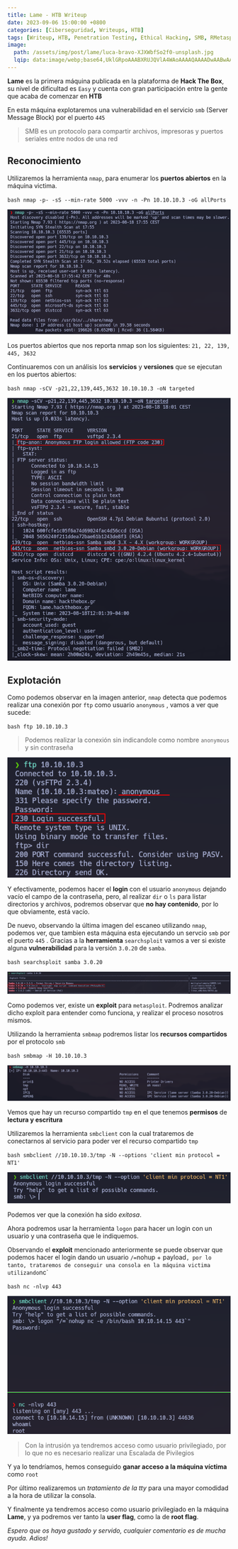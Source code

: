 ```yaml
---
title: Lame - HTB Writeup
date: 2023-09-06 15:00:00 +0800
categories: [Ciberseguridad, Writeups, HTB]
tags: [Writeup, HTB, Penetration Testing, Ethical Hacking, SMB, RMetasploit, FTP]
image:
  path: /assets/img/post/lame/luca-bravo-XJXWbfSo2f0-unsplash.jpg
  lqip: data:image/webp;base64,UklGRpoAAABXRUJQVlA4WAoAAAAQAAAADwAABwAAQUxQSDIAAAARL0AmbZurmr57yyIiqE8oiG0bejIYEQTgqiDA9vqnsUSI6H+oAERp2HZ65qP/VIAWAFZQOCBCAAAA8AEAnQEqEAAIAAVAfCWkAALp8sF8rgRgAP7o9FDvMCkMde9PK7euH5M1m6VWoDXf2FkP3BqV0ZYbO6NA/VFIAAAA
---
```


**Lame** es la primera máquina publicada en la plataforma de **Hack The Box**, su nivel de dificultad es `Easy` y cuenta con gran participación entre la gente que acaba de comenzar en **HTB**

En esta máquina explotaremos una vulnerabilidad en el servicio `smb` (Server Message Block) por el puerto `445`

> SMB es un protocolo para compartir archivos, impresoras y puertos seriales entre nodos de una red

## Reconocimiento

Utilizaremos la herramienta `nmap`, para enumerar los **puertos abiertos** en la máquina victima.

`bash
nmap -p- -sS --min-rate 5000 -vvv -n -Pn 10.10.10.3 -oG allPorts
`

![Desktop View](/assets/img/post/lame/nmap.png)

Los puertos abiertos que nos reporta nmap son los siguientes: `21, 22, 139, 445, 3632`

Continuaremos con un análisis los **servicios** y **versiones** que se ejecutan en los puertos abiertos:

`bash
nmap -sCV -p21,22,139,445,3632 10.10.10.3 -oN targeted
`

![img](/assets/img/post/lame/f8e0e6a7-5272-4f67-8003-fd370c3fc23c.png)

## Explotación

Como podemos observar en la imagen anterior, `nmap` detecta que podemos realizar una conexión por `ftp` como usuario `anonymous` , vamos a ver que sucede:

`bash
ftp 10.10.10.3
`

> Podemos realizar la conexión sin indicandole como nombre `anonymous` y sin contraseña

![img](/assets/img/post/lame/fa13380a-a002-4c6f-9700-d53ef320d03c.png)

Y efectivamente, podemos hacer el **login** con el usuario `anonymous` dejando vacío el campo de la contraseña, pero, al realizar `dir` o `ls` para listar directorios y archivos, podremos observar que **no hay contenido**, por lo que obviamente, está vacío.

De nuevo, observando la última imagen del escaneo utilizando `nmap`, podemos ver, que tambien esta máquina esta ejecutando un servcio `smb` por el puerto `445` . Gracias a la **herramienta** `searchsploit` vamos a ver si existe alguna **vulnerabilidad** para la versión `3.0.20` de `samba`.

`bash
searchsploit samba 3.0.20
`

![img](/assets/img/post/lame/83366d04-9d5b-4182-8510-143a338decd1.png)

Como podemos ver, existe un **exploit** para `metasploit`. Podremos analizar dicho exploit para entender como funciona, y realizar el proceso nosotros mismos.

Utilizando la herramienta `smbmap` podremos listar los **recursos compartidos** por el protocolo `smb`

`bash
smbmap -H 10.10.10.3
`

![img](/assets/img/post/lame/d6bdceb4-245b-4ce6-9473-e46e5cad2e9a.png)

Vemos que hay un recurso compartido `tmp` en el que tenemos **permisos** de **lectura y escritura**

Utilizaremos la herramienta `smbclient` con la cual trataremos de conectarnos al servicio para poder ver el recurso compartido `tmp`

`bash
smbclient //10.10.10.3/tmp -N --options 'client min protocol = NT1'
`

![img](/assets/img/post/lame/07ed24e9-4362-4b59-825a-4edbbfcc4885.png)

Podemos ver que la conexión ha sido *exitosa*.

Ahora podremos usar la herramienta `logon` para hacer un login con un usuario y una contraseña que le indiquemos.

Observando el **exploit** mencionado anteriormente se puede observar que podemos hacer el login dando un usuario `/=`nohup + payload` , por lo tanto, trataremos de conseguir una consola en la máquina victima utilizando `nc`

`bash
nc -nlvp 443
`

![img](/assets/img/post/lame/43db9817-b863-4050-9abf-45af8a4d2bd6.png)

> Con la intrusión ya tendremos acceso como usuario privilegiado, por lo que no es necesario realizar una Escalada de Pivilegios

Y ya lo tendríamos, hemos conseguido **ganar acceso a la máquina víctima** como `root`

Por último realizaremos un *tratamiento de la tty* para una mayor comodidad a la hora de utilizar la consola.

Y finalmente ya tendremos acceso como usuario privilegiado en la máquina **Lame**, y ya podremos ver tanto la **user flag**, como la de **root flag**.

*Espero que os haya gustado y servido, cualquier comentario es de mucha ayuda. Adios!*
